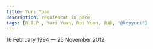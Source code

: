 ```yaml
---
title: Yuri Yuan
description: requiescat in pace
tags: [R.I.P., Yuri Yuan, Rui Yuan, 袁睿, "@koyyuri"]
---
```


<p><time datetime="1994-02-16">16 February 1994</time> — <time datetime="2012-11-25">25 November 2012</time></p>
